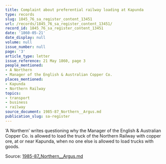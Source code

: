 ```yaml
---
title: Complaint about preferential railway loading at Kapunda
type: records
slug: 1845_76_sa_register_content_13451
url: /records/1845_76_sa_register_content_13451/
record_id: 1845_76_sa_register_content_13451
date: '1860-05-21'
date_display: null
volume: null
issue_number: null
page: '3'
article_type: letter
issue_reference: 21 May 1860, page 3
people_mentioned:
- A Northern
- Manager of the English & Australian Copper Co.
places_mentioned:
- Kapunda
- Northern Railway
topics:
- transport
- business
- railway
source_document: 1985-87_Northern__Argus.md
publication_slug: sa-register
---
```


‘A Northern’ writes questioning why the Manager of the English & Australian Copper Co. is allowed to load the truck of the Northern Railway with copper ore, at or near Kapunda, when no one else is allowed to load trucks with goods.

Source: [1985-87_Northern__Argus.md](/downloads/markdown/1985-87_Northern__Argus.md)
